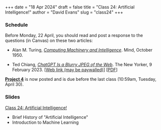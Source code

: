 +++
date = "18 Apr 2024"
draft = false
title = "Class 24: Artificial Intelligence!"
author = "David Evans"
slug = "class24"
+++

### Schedule

Before Monday, 22 April, you should read and post a response to the questions (in Canvas) on these two articles:

- Alan M. Turing, [_Computing Machinery and Intelligence_](https://www.dropbox.com/scl/fi/9c2846t1g2zvxumkh31km/turing-computingmachinery.pdf?rlkey=7mehnaejyiyxg9dkfkeaykyh7&dl=0). Mind, October 1950.

- Ted Chiang, [_ChatGPT Is a Blurry JPEG of the Web_](https://www.dropbox.com/scl/fi/cyqzb7wvcvq8uy9y5i40w/fuzzyjpg.pdf?rlkey=1l8r8gwznqkvk1cbtst5fsd6k&dl=0). The New Yorker, 9 February 2023. [[Web link (may be paywalled)](https://www.newyorker.com/tech/annals-of-technology/chatgpt-is-a-blurry-jpeg-of-the-web)] [[PDF](https://www.dropbox.com/scl/fi/cyqzb7wvcvq8uy9y5i40w/fuzzyjpg.pdf?rlkey=1l8r8gwznqkvk1cbtst5fsd6k&dl=0)]

[**Project 4**](/project4) is now posted and is due before the last class (10:59am, Tuesday, April 30).


### Slides

[Class 24: Artificial Intelligence!](https://www.dropbox.com/scl/fi/osiwija9ofcn1d5evc4rp/cs1010-class24.pdf?rlkey=03m9qc4fpyyoejz4501gvicv2&dl=0)

- Brief History of "Artificial Intelligence"
- Introduction to Machine Learning

